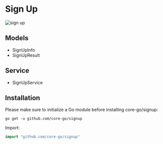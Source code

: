 # Sign Up
![sign up](https://camo.githubusercontent.com/6731bc23c5c74d5a19a860ddc50a9af188434632ecfe5b2dda90397759b7de39/68747470733a2f2f63646e2d696d616765732d312e6d656469756d2e636f6d2f6d61782f3830302f312a3073646b717a646479663339374e56776b56645269772e706e67)

## Models
- SignUpInfo
- SignUpResult

## Service
- SignUpService

## Installation
Please make sure to initialize a Go module before installing core-go/signup:

```shell
go get -u github.com/core-go/signup
```

Import:
```go
import "github.com/core-go/signup"
```

